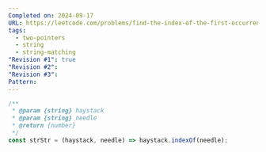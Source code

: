 ```yaml
---
Completed on: 2024-09-17
URL: https://leetcode.com/problems/find-the-index-of-the-first-occurrence-in-a-string
tags:
  - two-pointers
  - string
  - string-matching
"Revision #1": true
"Revision #2": 
"Revision #3": 
Pattern:
---
```

```js title:find-the-index-of-the-first-occurrence-in-a-string.js
/**
 * @param {string} haystack
 * @param {string} needle
 * @return {number}
 */
const strStr = (haystack, needle) => haystack.indexOf(needle);
```








